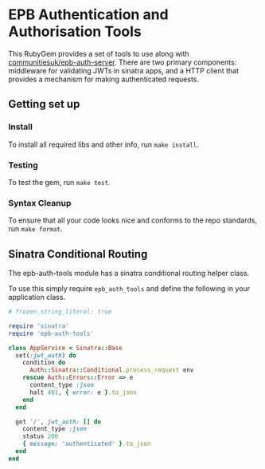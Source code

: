 # EPB Authentication and Authorisation Tools

This RubyGem provides a set of tools to use along with [communitiesuk/epb-auth-server](https://github.com/communitiesuk/epb-auth-server).
There are two primary components: middleware for validating JWTs in sinatra apps,
and a HTTP client that provides a mechanism for making authenticated requests.

## Getting set up

### Install

To install all required libs and other info, run `make install`.

### Testing

To test the gem, run `make test`.

### Syntax Cleanup

To ensure that all your code looks nice and conforms to the repo standards, run
`make format`.

## Sinatra Conditional Routing

The epb-auth-tools module has a sinatra conditional routing helper class.

To use this simply require `epb_auth_tools` and define the following in your
application class.

```ruby
# frozen_string_literal: true

require 'sinatra'
require 'epb-auth-tools'

class AppService < Sinatra::Base
  set(:jwt_auth) do
    condition do
      Auth::Sinatra::Conditional.process_request env
    rescue Auth::Errors::Error => e
      content_type :json
      halt 401, { error: e }.to_json
    end
  end

  get '/', jwt_auth: [] do
    content_type :json
    status 200
    { message: 'authenticated' }.to_json
  end
end
```

